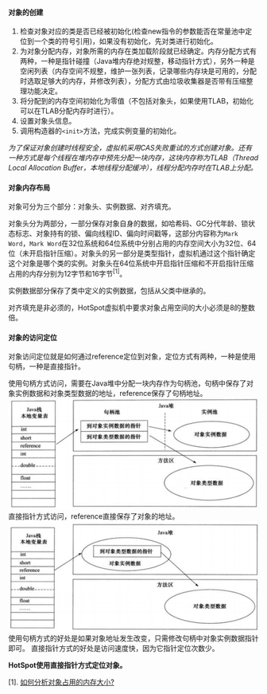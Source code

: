 #### 对象的创建
1. 检查对象对应的类是否已经被初始化(检查new指令的参数能否在常量池中定位到一个类的符号引用)，如果没有初始化，先对类进行初始化。
2. 为对象分配内存，对象所需的内存在类加载阶段就已经确定。内存分配方式有两种，一种是指针碰撞（Java堆内存绝对规整，移动指针方式），另外一种是空闲列表（内存空间不规整，维护一张列表，记录哪些内存块是可用的，分配时选取足够大的内存，并修改列表），分配方式由垃圾收集器是否带有压缩整理功能决定。
3. 将分配到的内存空间初始化为零值（不包括对象头，如果使用TLAB，初始化可以在TLAB分配内存时进行）。
4. 设置对象头信息。 
5. 调用构造器的```<init>```方法，完成实例变量的初始化。

*为了保证对象创建时线程安全，虚拟机采用CAS失败重试的方式创建对象。还有一种方式是每个线程在堆内存中预先分配一块内存，这块内存称为TLAB（Thread Local Allocation Buffer，本地线程分配缓冲），线程分配内存时在TLAB上分配。*

#### 对象内存布局
对象可分为三个部分：对象头、实例数据、对齐填充。

对象头分为两部分，一部分保存对象自身的数据，如哈希码、GC分代年龄、锁状态标志、对象持有的锁、偏向线程ID、偏向时间戳等，这部分内容称为```Mark Word```，```Mark Word```在32位系统和64位系统中分别占用的内存空间大小为32位、64位（未开启指针压缩）。对象头的另一部分是类型指针，虚拟机通过这个指针确定这个对象是哪个类的实例。对象头在64位系统中开启指针压缩和不开启指针压缩占用的内存分别为12字节和16字节<sup>[1]</sup>。

实例数据部分保存了类中定义的实例数据，包括从父类中继承的。

对齐填充是非必须的，HotSpot虚拟机中要求对象占用空间的大小必须是8的整数倍。

#### 对象的访问定位
对象访问定位就是如何通过reference定位到对象，定位方式有两种，一种是使用句柄，一种是直接指针。

使用句柄方式访问，需要在Java堆中分配一块内存作为句柄池，句柄中保存了对象实例数据和对象类型数据的地址，reference保存了句柄地址。  
![use handle]  
直接指针方式访问，reference直接保存了对象的地址。  
![direct pointer]  
使用句柄方式的好处是如果对象地址发生改变，只需修改句柄中对象实例数据指针即可。
直接指针方式的好处是访问速度快，因为它指针定位次数少。

**HotSpot使用直接指针方式定位对象。**

[1]. [如何分析对象占用的内存大小?](https://segmentfault.com/a/1190000006933272)

[use handle]: <../../_assets/use-handle.png>
[direct pointer]: <../../_assets/direct-pointer.png>